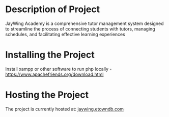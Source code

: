 # Description of Project
JayWing Academy is a comprehensive tutor management system designed to streamline the process of connecting students with tutors, managing schedules, and facilitating effective learning experiences

# Installing the Project
Install xampp or other software to run php locally - https://www.apachefriends.org/download.html

# Hosting the Project
The project is currently hosted at: [jaywing.etowndb.com](http://jaywing.etowndb.com/)
